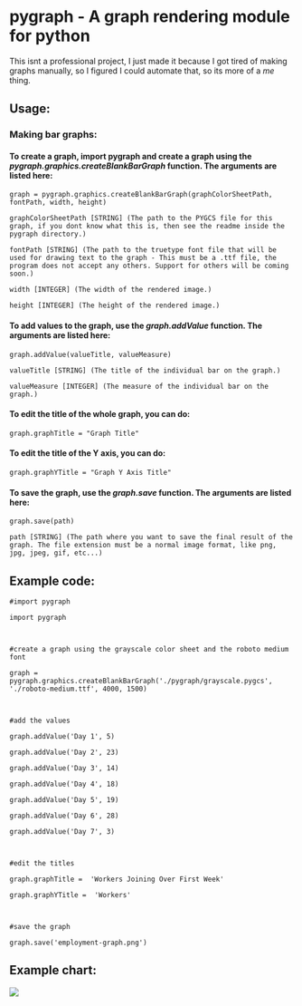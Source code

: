 
# pygraph - A graph rendering module for python

  

 This isnt a professional project, I just made it because I got tired of making graphs manually, so I figured I could automate that, so its more of a *me* thing.

## Usage:
### Making bar graphs:

#### To create a graph, import pygraph and create a graph using the ***pygraph.graphics.createBlankBarGraph*** function. The arguments are listed here:

```graph = pygraph.graphics.createBlankBarGraph(graphColorSheetPath, fontPath, width, height)```

`graphColorSheetPath [STRING] (The path to the PYGCS file for this graph, if you dont know what this is, then see the readme inside the pygraph directory.)`

`fontPath [STRING] (The path to the truetype font file that will be used for drawing text to the graph - This must be a .ttf file, the program does not accept any others. Support for others will be coming soon.)`

`width [INTEGER] (The width of the rendered image.)`

`height [INTEGER] (The height of the rendered image.)`

#### To add values to the graph, use the ***graph.addValue*** function. The arguments are listed here:

```graph.addValue(valueTitle, valueMeasure)```

`valueTitle [STRING] (The title of the individual bar on the graph.)`

`valueMeasure [INTEGER] (The measure of the individual bar on the graph.)`

#### To edit the title of the whole graph, you can do:

```graph.graphTitle = "Graph Title"```

#### To edit the title of the Y axis, you can do:

```graph.graphYTitle = "Graph Y Axis Title"```

#### To save the graph, use the ***graph.save*** function. The arguments are listed here:

```graph.save(path)```

`path [STRING] (The path where you want to save the final result of the graph. The file extension must be a normal image format, like png, jpg, jpeg, gif, etc...)`

## Example code:

```
#import pygraph

import pygraph

  

#create a graph using the grayscale color sheet and the roboto medium font

graph = pygraph.graphics.createBlankBarGraph('./pygraph/grayscale.pygcs', './roboto-medium.ttf', 4000, 1500)

  

#add the values

graph.addValue('Day 1', 5)

graph.addValue('Day 2', 23)

graph.addValue('Day 3', 14)

graph.addValue('Day 4', 18)

graph.addValue('Day 5', 19)

graph.addValue('Day 6', 28)

graph.addValue('Day 7', 3)

  

#edit the titles

graph.graphTitle =  'Workers Joining Over First Week'

graph.graphYTitle =  'Workers'

  

#save the graph

graph.save('employment-graph.png')
```

## Example chart:

![](https://i.imgur.com/yW6DVOA.png?raw=true)
